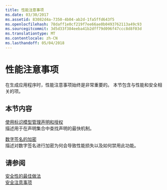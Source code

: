 ```yaml
---
title: 性能注意事项
ms.date: 03/30/2017
ms.assetid: 83082d4a-7350-4b04-ab2d-1fa5ffd643f5
ms.openlocfilehash: 78daff1e0cf219f7ee66ae0b0493762113a49c93
ms.sourcegitcommit: 3d5d33f384eeba41b2dff79d096f47ccc8d8f03d
ms.translationtype: MT
ms.contentlocale: zh-CN
ms.lasthandoff: 05/04/2018
---
```

# <a name="performance-considerations"></a>性能注意事项
在生成应用程序时，性能注意事项始终是非常重要的。 本节包含与性能和安全相关的项。  
  
## <a name="in-this-section"></a>本节内容  
 [使用标识模型管理声明和授权](../../../../docs/framework/wcf/feature-details/managing-claims-and-authorization-with-the-identity-model.md)  
 描述用于在声明集合中查找声明的最快机制。  
  
 [数字签名的加密](../../../../docs/framework/wcf/feature-details/encryption-of-digital-signatures.md)  
 描述对数字签名进行加密为何会导致性能损失以及如何禁用此功能。  
  
## <a name="see-also"></a>请参阅  
 [安全性的最佳做法](../../../../docs/framework/wcf/feature-details/best-practices-for-security-in-wcf.md)  
 [安全注意事项](../../../../docs/framework/wcf/feature-details/security-considerations-in-wcf.md)
